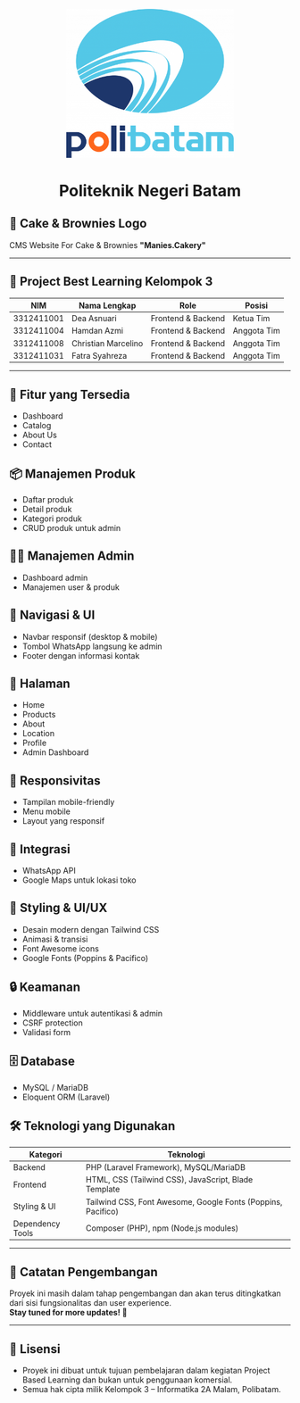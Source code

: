 <p align="center">
  <img src="logo-polibatam.png" alt="Logo Polibatam" width="300">
</p>

<h1 align="center">Politeknik Negeri Batam</h1>

## 🍰 Cake & Brownies Logo

CMS Website For Cake & Brownies **"Manies.Cakery"**

---

## 📄 Project Best Learning Kelompok 3

| NIM        | Nama Lengkap          | Role                | Posisi       |
|------------|------------------------|---------------------|--------------|
| 3312411001 | Dea Asnuari            | Frontend & Backend  | Ketua Tim    |
| 3312411004 | Hamdan Azmi            | Frontend & Backend  | Anggota Tim  |
| 3312411008 | Christian Marcelino    | Frontend & Backend  | Anggota Tim  |
| 3312411031 | Fatra Syahreza         | Frontend & Backend  | Anggota Tim  |

---

## 🔧 Fitur yang Tersedia
- Dashboard  
- Catalog  
- About Us  
- Contact   

## 📦 Manajemen Produk
- Daftar produk  
- Detail produk  
- Kategori produk  
- CRUD produk untuk admin  

## 🧑‍💼 Manajemen Admin
- Dashboard admin  
- Manajemen user & produk  

## 🧭 Navigasi & UI
- Navbar responsif (desktop & mobile)   
- Tombol WhatsApp langsung ke admin  
- Footer dengan informasi kontak  

## 📄 Halaman
- Home  
- Products  
- About  
- Location  
- Profile  
- Admin Dashboard  

## 📱 Responsivitas
- Tampilan mobile-friendly  
- Menu mobile  
- Layout yang responsif  

## 🔗 Integrasi
- WhatsApp API  
- Google Maps untuk lokasi toko  

## 🎨 Styling & UI/UX
- Desain modern dengan Tailwind CSS  
- Animasi & transisi  
- Font Awesome icons  
- Google Fonts (Poppins & Pacifico)  

## 🔒 Keamanan
- Middleware untuk autentikasi & admin  
- CSRF protection  
- Validasi form  

## 🗄️ Database
- MySQL / MariaDB  
- Eloquent ORM (Laravel)  

## 🛠️ Teknologi yang Digunakan

| Kategori        | Teknologi                                                                 |
|-----------------|---------------------------------------------------------------------------|
| Backend         | PHP (Laravel Framework), MySQL/MariaDB                                   |
| Frontend        | HTML, CSS (Tailwind CSS), JavaScript, Blade Template                     |
| Styling & UI    | Tailwind CSS, Font Awesome, Google Fonts (Poppins, Pacifico)             |
| Dependency Tools| Composer (PHP), npm (Node.js modules)                                    |

---

## 🚀 Catatan Pengembangan

Proyek ini masih dalam tahap pengembangan dan akan terus ditingkatkan dari sisi fungsionalitas dan user experience.  
**Stay tuned for more updates! 🌸**

---

## 📌 Lisensi
- Proyek ini dibuat untuk tujuan pembelajaran dalam kegiatan Project Based Learning dan bukan untuk penggunaan komersial.  
- Semua hak cipta milik Kelompok 3 – Informatika 2A Malam, Polibatam.
